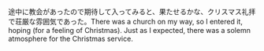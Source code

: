 <tr><td>途中に教会があったので期待して入ってみると、果たせるかな、クリスマス礼拝で荘厳な雰囲気であった。<td><tr><tr><td>There was a church on my way, so I entered it, hoping (for a feeling of Christmas). Just as I expected, there was a solemn atmosphere for the Christmas service.<td><tr></table>

